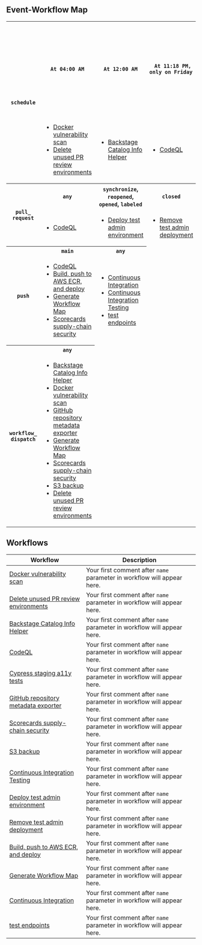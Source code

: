 ## Event-Workflow Map

<table>
<tr>
<th rowspan=2><code>schedule</code></th><th><code> At 04:00 AM </code></th><th><code> At 12:00 AM </code></th><th><code> At 11:18 PM, only on Friday </code></th><th><code> At 0 minutes past the hour, every 3 hours </code></th><th><code> At 07:20 AM </code></th><th><code> At 01:30 AM, only on Saturday </code></th><th><code> At 06:00 AM </code></th><th><code>At 1 minutes past the hour, only on Sunday and Saturday</code>, <code>At 1 minutes past the hour, at 12:00 AM through 12:59 PM and 08:00 PM through 11:59 PM, Monday through Friday</code></th></tr>
<tr><td><ul><li><a href='#docker-vulnerability-scan'>Docker vulnerability scan</a></li><li><a href='#delete-unused-pr-review-environments'>Delete unused PR review environments</a></li></ul><td><ul><li><a href='#backstage-catalog-info-helper'>Backstage Catalog Info Helper</a></li></ul><td><ul><li><a href='#codeql'>CodeQL</a></li></ul><td><ul><li><a href='#cypress-staging-a11y-tests'>Cypress staging a11y tests</a></li></ul><td><ul><li><a href='#github-repository-metadata-exporter'>GitHub repository metadata exporter</a></li></ul><td><ul><li><a href='#scorecards-supply-chain-security'>Scorecards supply-chain security</a></li></ul><td><ul><li><a href='#s3-backup'>S3 backup</a></li></ul><td><ul><li><a href='#continuous-integration-testing'>Continuous Integration Testing</a></li></ul></tr><tr>
<th rowspan=2><code>pull_ request</code></th><th><code> any </code></th><th><code>synchronize</code>, <code>reopened</code>, <code>opened</code>, <code>labeled</code></th><th><code> closed </code></th></tr>
<tr><td><ul><li><a href='#codeql'>CodeQL</a></li></ul><td><ul><li><a href='#deploy-test-admin-environment'>Deploy test admin environment</a></li></ul><td><ul><li><a href='#remove-test-admin-deployment'>Remove test admin deployment</a></li></ul></tr><tr>
<th rowspan=2><code>push</code></th><th><code> main </code></th><th><code> any </code></th></tr>
<tr><td><ul><li><a href='#codeql'>CodeQL</a></li><li><a href='#build,-push-to-aws-ecr,-and-deploy'>Build, push to AWS ECR, and deploy</a></li><li><a href='#generate-workflow-map'>Generate Workflow Map</a></li><li><a href='#scorecards-supply-chain-security'>Scorecards supply-chain security</a></li></ul><td><ul><li><a href='#continuous-integration'>Continuous Integration</a></li><li><a href='#continuous-integration-testing'>Continuous Integration Testing</a></li><li><a href='#test-endpoints'>test endpoints</a></li></ul></tr><tr>
<th rowspan=2><code>workflow_ dispatch</code></th><th><code> any </code></th></tr>
<tr><td><ul><li><a href='#backstage-catalog-info-helper'>Backstage Catalog Info Helper</a></li><li><a href='#docker-vulnerability-scan'>Docker vulnerability scan</a></li><li><a href='#github-repository-metadata-exporter'>GitHub repository metadata exporter</a></li><li><a href='#generate-workflow-map'>Generate Workflow Map</a></li><li><a href='#scorecards-supply-chain-security'>Scorecards supply-chain security</a></li><li><a href='#s3-backup'>S3 backup</a></li><li><a href='#delete-unused-pr-review-environments'>Delete unused PR review environments</a></li></ul></tr></table>

## Workflows 

 | Workflow | Description | 
 | --- | --- | 
| <a href="/.github/workflows/docker-vulnerability-scan.yml" id="docker-vulnerability-scan">Docker vulnerability scan</a> | Your first comment after <code>name</code> parameter in workflow will appear here. |
| <a href="/.github/workflows/test-admin-delete-unused.yaml" id="delete-unused-pr-review-environments">Delete unused PR review environments</a> | Your first comment after <code>name</code> parameter in workflow will appear here. |
| <a href="/.github/workflows/backstage-catalog-helper.yml" id="backstage-catalog-info-helper">Backstage Catalog Info Helper</a> | Your first comment after <code>name</code> parameter in workflow will appear here. |
| <a href="/.github/workflows/codeql.yml" id="codeql">CodeQL</a> | Your first comment after <code>name</code> parameter in workflow will appear here. |
| <a href="/.github/workflows/cypress-staging.yaml" id="cypress-staging-a11y-tests">Cypress staging a11y tests</a> | Your first comment after <code>name</code> parameter in workflow will appear here. |
| <a href="/.github/workflows/export_github_data.yml" id="github-repository-metadata-exporter">GitHub repository metadata exporter</a> | Your first comment after <code>name</code> parameter in workflow will appear here. |
| <a href="/.github/workflows/ossf-scorecard.yml" id="scorecards-supply-chain-security">Scorecards supply-chain security</a> | Your first comment after <code>name</code> parameter in workflow will appear here. |
| <a href="/.github/workflows/s3-backup.yml" id="s3-backup">S3 backup</a> | Your first comment after <code>name</code> parameter in workflow will appear here. |
| <a href="/.github/workflows/test.yaml" id="continuous-integration-testing">Continuous Integration Testing</a> | Your first comment after <code>name</code> parameter in workflow will appear here. |
| <a href="/.github/workflows/test-admin-deploy.yaml" id="deploy-test-admin-environment">Deploy test admin environment</a> | Your first comment after <code>name</code> parameter in workflow will appear here. |
| <a href="/.github/workflows/test-admin-remove.yaml" id="remove-test-admin-deployment">Remove test admin deployment</a> | Your first comment after <code>name</code> parameter in workflow will appear here. |
| <a href="/.github/workflows/docker.yaml" id="build,-push-to-aws-ecr,-and-deploy">Build, push to AWS ECR, and deploy</a> | Your first comment after <code>name</code> parameter in workflow will appear here. |
| <a href="/.github/workflows/generate-workflow-map.yaml" id="generate-workflow-map">Generate Workflow Map</a> | Your first comment after <code>name</code> parameter in workflow will appear here. |
| <a href="/.github/workflows/secret.yaml" id="continuous-integration">Continuous Integration</a> | Your first comment after <code>name</code> parameter in workflow will appear here. |
| <a href="/.github/workflows/test_endpoints.yaml" id="test-endpoints">test endpoints</a> | Your first comment after <code>name</code> parameter in workflow will appear here. |
